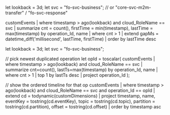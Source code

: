 let lookback = 3d;
let svc = "fo-svc-business";   // or "core-svc-m2m-transfer" / "fo-svc-response"

customEvents
| where timestamp > ago(lookback) and cloud_RoleName == svc
| summarize cnt = count(), firstTime = min(timestamp), lastTime = max(timestamp)
          by operation_Id, name
| where cnt > 1
| extend gapMs = datetime_diff('millisecond', lastTime, firstTime)
| order by lastTime desc


let lookback = 3d;
let svc = "fo-svc-business";

// pick newest duplicated operation
let opId =
toscalar(
  customEvents
  | where timestamp > ago(lookback) and cloud_RoleName == svc
  | summarize cnt=count(), lastTs=max(timestamp) by operation_Id, name
  | where cnt > 1
  | top 1 by lastTs desc
  | project operation_Id
);

// show the ordered timeline for that op
customEvents
| where timestamp > ago(lookback) and cloud_RoleName == svc and operation_Id == opId
| extend cd = todynamic(customDimensions)
| project timestamp, name,
          eventKey   = tostring(cd.eventKey),
          topic      = tostring(cd.topic),
          partition  = tostring(cd.partition),
          offset     = tostring(cd.offset)
| order by timestamp asc